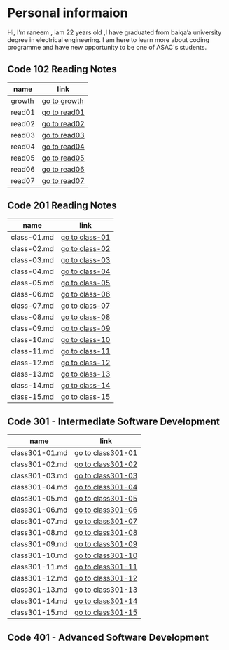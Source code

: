 # Personal informaion
Hi, I’m raneem ,  iam 22 years old ,I have graduated from balqa’a university  degree in electrical   engineering. I am here to learn more about coding  programme  and have new opportunity to be one of  ASAC's students.
 
## Code 102 Reading Notes 

name     | link
-------- | -------------
growth   | [go to growth](https://raneemabujamous.github.io/growthmindset/)
read01   | [go to read01](read01.md)
read02   | [go to read02](read02.md)
read03   |[go to read03](read03.md)
read04   |[go to read04](read04.md)
read05   |[go to read05](read05.md)
read06   |[go to read06](read06.md)
read07   |[go to read07](read07.md)

## Code 201 Reading Notes

name         | link
--------     | -------------
class-01.md  |[go to class-01](class-01.md)
class-02.md  |[go to class-02](class-02.md)
class-03.md  |[go to class-03](class-03.md)
class-04.md  |[go to class-04](class-04.md)
class-05.md  |[go to class-05](class-05.md)
class-06.md  |[go to class-06](class-06.md)
class-07.md  |[go to class-07](class-07.md)
class-08.md  |[go to class-08](class-08.md)
class-09.md  |[go to class-09](class-09.md)
class-10.md  |[go to class-10](class-10.md)
class-11.md  |[go to class-11](class-11.md)
class-12.md  |[go to class-12](class-12.md)
class-13.md  |[go to class-13](class-13.md)
class-14.md  |[go to class-14](class-14.md)
class-15.md  |[go to class-15](class-15.md)



## Code 301 - Intermediate Software Development

name         | link
--------     | -------------
class301-01.md  |[go to class301-01](class301-01.md)
class301-02.md  |[go to class301-02](class301-02.md)
class301-03.md  |[go to class301-03](class301-03.md)
class301-04.md  |[go to class301-04](class301-04.md)
class301-05.md  |[go to class301-05](class301-05.md)
class301-06.md  |[go to class301-06](class301-06.md)
class301-07.md  |[go to class301-07](class301-07.md)
class301-08.md  |[go to class301-08](class301-08.md)
class301-09.md  |[go to class301-09](class301-09.md)
class301-10.md  |[go to class301-10](class301-10.md)
class301-11.md  |[go to class301-11](class301-11.md)
class301-12.md  |[go to class301-12](class301-12.md)
class301-13.md  |[go to class301-13](class301-13.md)
class301-14.md  |[go to class301-14](class301-14.md)
class301-15.md  |[go to class301-15](class301-15.md)

## Code 401 - Advanced Software Development
